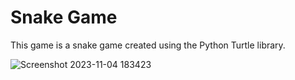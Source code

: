 # Snake Game
This game is a snake game created using the Python Turtle library.

![Screenshot 2023-11-04 183423](https://github.com/MohamedAboSaleh/Snake_Game/assets/135134225/2b64dc36-4634-4ae8-b50d-5c6843ade4c1)
